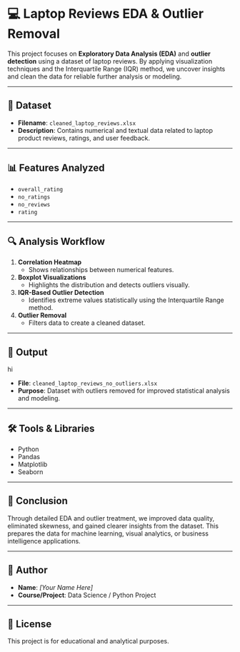 # 💻 Laptop Reviews EDA & Outlier Removal

This project focuses on **Exploratory Data Analysis (EDA)** and **outlier detection** using a dataset of laptop reviews. By applying visualization techniques and the Interquartile Range (IQR) method, we uncover insights and clean the data for reliable further analysis or modeling.

---

## 📁 Dataset

- **Filename**: `cleaned_laptop_reviews.xlsx`
- **Description**: Contains numerical and textual data related to laptop product reviews, ratings, and user feedback.

---

## 📊 Features Analyzed

- `overall_rating`
- `no_ratings`
- `no_reviews`
- `rating`

---

## 🔍 Analysis Workflow

1. **Correlation Heatmap**
   - Shows relationships between numerical features.
2. **Boxplot Visualizations**
   - Highlights the distribution and detects outliers visually.
3. **IQR-Based Outlier Detection**
   - Identifies extreme values statistically using the Interquartile Range method.
4. **Outlier Removal**
   - Filters data to create a cleaned dataset.

---

## 📂 Output
hi 
- **File**: `cleaned_laptop_reviews_no_outliers.xlsx`
- **Purpose**: Dataset with outliers removed for improved statistical analysis and modeling.

---

## 🛠️ Tools & Libraries

- Python
- Pandas
- Matplotlib
- Seaborn

---

## 📌 Conclusion

Through detailed EDA and outlier treatment, we improved data quality, eliminated skewness, and gained clearer insights from the dataset. This prepares the data for machine learning, visual analytics, or business intelligence applications.

---

## 🧠 Author

- **Name**: *[Your Name Here]*
- **Course/Project**: Data Science / Python Project

---

## 📄 License

This project is for educational and analytical purposes.

